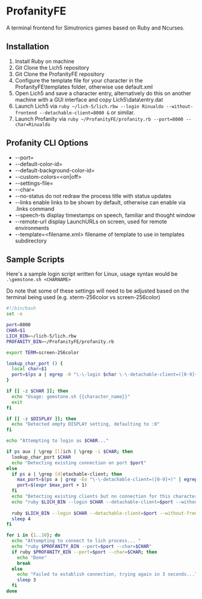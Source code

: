 # ProfanityFE
A terminal frontend for Simutronics games based on Ruby and Ncurses.

## Installation
1. Install Ruby on machine
2. Git Clone the Lich5 repository
3. Git Clone the ProfanityFE repository
4. Configure the template file for your character in the ProfanityFE\templates folder, otherwise use default.xml
5. Open Lich5 and save a character entry, alternatively do this on another machine with a GUI interface and copy Lich5\data\entry.dat
6. Launch Lich5 via `ruby ~/lich-5/lich.rbw --login Rinualdo --without-frontend --detachable-client=8000 &` or similar.
7. Launch Profanity via `ruby ~/ProfanityFE/profanity.rb --port=8000 --char=Rinualdo`

## Profanity CLI Options
* --port=<port>
* --default-color-id=<id>
* --default-background-color-id=<id>
* --custom-colors=<on|off>
* --settings-file=<filename>
* --char=<character>
* --no-status                           do not redraw the process title with status updates
* --links                               enable links to be shown by default, otherwise can enable via .links command
* --speech-ts                           display timestamps on speech, familiar and thought window
* --remote-url                          display LaunchURLs on screen, used for remote environments
* --template=<filename.xml>             filename of template to use in templates subdirectory

## Sample Scripts
Here's a sample login script written for Linux, usage syntax would be `.\gemstone.sh <CHARNAME>`

Do note that some of these settings will need to be adjusted based on the terminal being used (e.g. xterm-256color vs screen-256color)
```bash
#!/bin/bash
set -e

port=8000
CHAR=$1
LICH_BIN=~/lich-5/lich.rbw
PROFANITY_BIN=~/ProfanityFE/profanity.rb

export TERM=screen-256color

lookup_char_port () {
  local char=$1
  port=$(ps a | egrep -0 "\-\-login $char \-\-detachable-client=([0-9]+)" | egrep -o "[0-9]+" | sort | tail -n1)
}

if [[ -z $CHAR ]]; then
  echo "Usage: gemstone.sh {{character_name}}"
  exit
fi

if [[ -z $DISPLAY ]]; then
  echo "Detected empty DISPLAY setting, defaulting to :0"
fi

echo "Attempting to login as $CHAR..."

if ps aux | \grep [l]ich | \grep -i $CHAR; then
  lookup_char_port $CHAR
  echo "Detecting existing connection on port $port"
else
  if ps a | \grep [d]etachable-client; then
    max_port=$(ps a | grep -Eo "\-\-detachable-client=([0-9]+)" | egrep -o "[0-9]+" | sort | tail -n1)
    port=$(expr $max_port + 1)
  fi
  echo "Detecting existing clients but no connection for this character. Using Port[$port]"
  echo "ruby $LICH_BIN --login $CHAR --detachable-client=$port --without-frontend 2> /dev/null &"
  
  ruby $LICH_BIN --login $CHAR --detachable-client=$port --without-frontend 2> /dev/null &
  sleep 4
fi

for i in {1..10}; do
  echo "Attempting to connect to lich process... "
  echo "ruby $PROFANITY_BIN --port=$port --char=$CHAR"
  if ruby $PROFANITY_BIN --port=$port --char=$CHAR; then
    echo "Done"
    break
  else
    echo "Failed to establish connection, trying again in 3 seconds..."
    sleep 3
  fi
done
```
